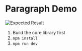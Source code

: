 # Paragraph Demo

![Expected Result](./paragraph-demo.gif)

1. Build the core library first
2. `npm install`
3. `npm run dev`
